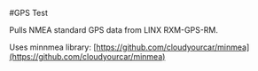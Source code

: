 #GPS Test

Pulls NMEA standard GPS data from LINX RXM-GPS-RM.

Uses minnmea library: [https://github.com/cloudyourcar/minmea](https://github.com/cloudyourcar/minmea)

